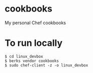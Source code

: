 # cookbooks
My personal Chef cookbooks

# To run locally

    $ cd linux_devbox
    $ berks vendor cookbooks
    $ sudo chef-client -z -o linux_devbox

